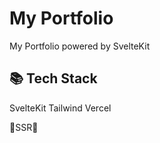# My Portfolio

My Portfolio powered by SvelteKit

## 📚 Tech Stack

SvelteKit Tailwind Vercel

💛SSR💛
